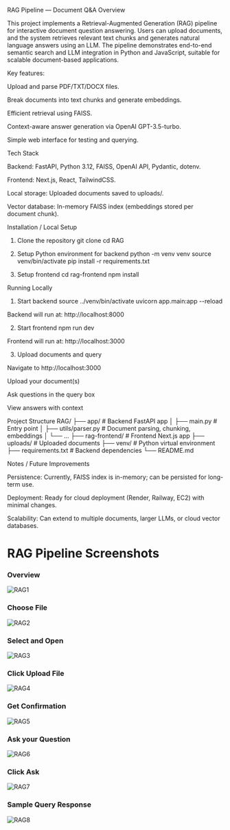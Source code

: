 RAG Pipeline — Document Q&A
Overview

This project implements a Retrieval-Augmented Generation (RAG) pipeline for interactive document question answering. Users can upload documents, and the system retrieves relevant text chunks and generates natural language answers using an LLM. The pipeline demonstrates end-to-end semantic search and LLM integration in Python and JavaScript, suitable for scalable document-based applications.

Key features:

Upload and parse PDF/TXT/DOCX files.

Break documents into text chunks and generate embeddings.

Efficient retrieval using FAISS.

Context-aware answer generation via OpenAI GPT-3.5-turbo.

Simple web interface for testing and querying.

Tech Stack

Backend: FastAPI, Python 3.12, FAISS, OpenAI API, Pydantic, dotenv.

Frontend: Next.js, React, TailwindCSS.

Local storage: Uploaded documents saved to uploads/.

Vector database: In-memory FAISS index (embeddings stored per document chunk).

Installation / Local Setup
1. Clone the repository
git clone <your-repo-url>
cd RAG

2. Setup Python environment for backend
python -m venv venv
source venv/bin/activate
pip install -r requirements.txt

3. Setup frontend
cd rag-frontend
npm install

Running Locally
1. Start backend
source ../venv/bin/activate
uvicorn app.main:app --reload


Backend will run at: http://localhost:8000

2. Start frontend
npm run dev


Frontend will run at: http://localhost:3000

3. Upload documents and query

Navigate to http://localhost:3000

Upload your document(s)

Ask questions in the query box

View answers with context

Project Structure
RAG/
├── app/                 # Backend FastAPI app
│   ├── main.py          # Entry point
│   ├── utils/parser.py  # Document parsing, chunking, embeddings
│   └── ...
├── rag-frontend/        # Frontend Next.js app
├── uploads/             # Uploaded documents
├── venv/                # Python virtual environment
├── requirements.txt     # Backend dependencies
└── README.md

Notes / Future Improvements

Persistence: Currently, FAISS index is in-memory; can be persisted for long-term use.

Deployment: Ready for cloud deployment (Render, Railway, EC2) with minimal changes.

Scalability: Can extend to multiple documents, larger LLMs, or cloud vector databases.



# RAG Pipeline Screenshots

### Overview 
![RAG1](app/assets/RAG1.png)

### Choose File
![RAG2](app/assets/RAG2.png)

### Select and Open
![RAG3](app/assets/RAG3.png)

### Click Upload File
![RAG4](app/assets/RAG4.png)

### Get Confirmation
![RAG5](app/assets/RAG5.png)

### Ask your Question
![RAG6](app/assets/RAG6.png)

### Click Ask
![RAG7](app/assets/RAG7.png)

### Sample Query Response
![RAG8](app/assets/RAG8.png)


